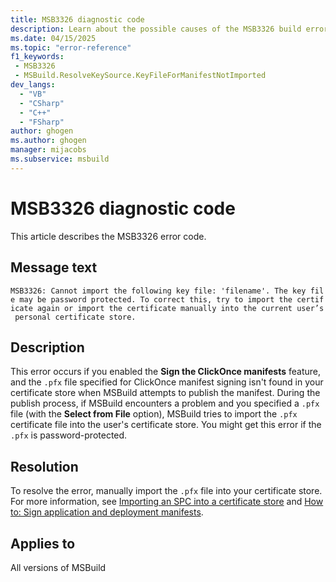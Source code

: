 ```yaml
---
title: MSB3326 diagnostic code
description: Learn about the possible causes of the MSB3326 build error and get troubleshooting tips.
ms.date: 04/15/2025
ms.topic: "error-reference"
f1_keywords:
 - MSB3326
 - MSBuild.ResolveKeySource.KeyFileForManifestNotImported
dev_langs:
  - "VB"
  - "CSharp"
  - "C++"
  - "FSharp"
author: ghogen
ms.author: ghogen
manager: mijacobs
ms.subservice: msbuild
---
```

# MSB3326 diagnostic code

<!-- :::ErrorDefinitionDescription::: -->
<!-- :::editable-content name="introDescription"::: -->
This article describes the MSB3326 error code.
<!-- :::editable-content-end::: -->

## Message text

`MSB3326: Cannot import the following key file: 'filename'. The key file may be password protected. To correct this, try to import the certificate again or import the certificate manually into the current user’s personal certificate store.`

<!-- :::editable-content name="postOutputDescription"::: -->
## Description

This error occurs if you enabled the **Sign the ClickOnce manifests** feature, and the `.pfx` file specified for ClickOnce manifest signing isn't found in your certificate store when MSBuild attempts to publish the manifest. During the publish process, if MSBuild encounters a problem and you specified a `.pfx` file (with the **Select from File** option), MSBuild tries to import the `.pfx` certificate file into the user's certificate store. You might get this error if the `.pfx` is password-protected.

## Resolution

To resolve the error, manually import the `.pfx` file into your certificate store. For more information, see [Importing an SPC into a certificate store](/windows-hardware/drivers/install/importing-an-spc-into-a-certificate-store) and [How to: Sign application and deployment manifests](../../ide/how-to-sign-application-and-deployment-manifests.md).
<!-- :::editable-content-end::: -->
<!-- :::ErrorDefinitionDescription-end::: -->

## Applies to

All versions of MSBuild
